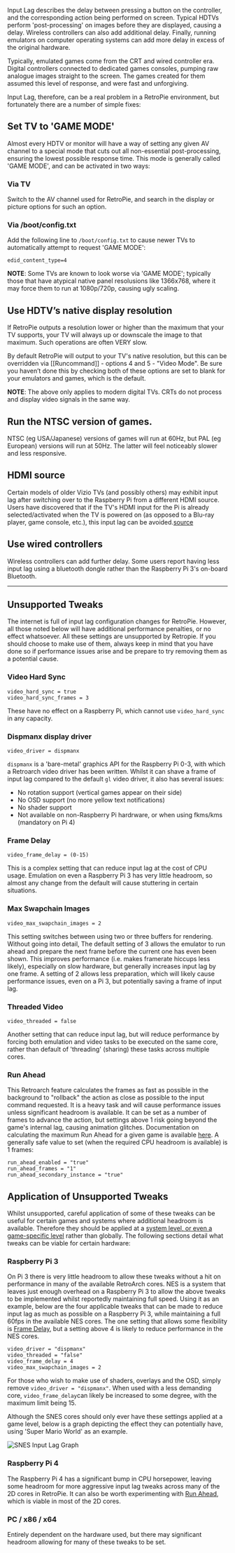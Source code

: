 Input Lag describes the delay between pressing a button on the controller, and the corresponding action being performed on screen. Typical HDTVs perform 'post-processing' on images before they are displayed, causing a delay. Wireless controllers can also add additional delay. Finally, running emulators on computer operating systems can add more delay in excess of the original hardware.

Typically, emulated games come from the CRT and wired controller era. Digital controllers connected to dedicated games consoles, pumping raw analogue images straight to the screen. The games created for them assumed this level of response, and were fast and unforgiving.

Input Lag, therefore, can be a real problem in a RetroPie environment, but fortunately there are a number of simple fixes:

## Set TV to 'GAME MODE'
Almost every HDTV or monitor will have a way of setting any given AV channel to a special mode that cuts out all non-essential post-processing, ensuring the lowest possible response time. This mode is generally called 'GAME MODE', and can be activated in two ways:

### Via TV
Switch to the AV channel used for RetroPie, and search in the display or picture options for such an option.

### Via /boot/config.txt
Add the following line to `/boot/config.txt` to cause newer TVs to automatically attempt to request 'GAME MODE':
```
edid_content_type=4
```

**NOTE**: Some TVs are known to look worse via 'GAME MODE'; typically those that have atypical native panel resolusions like 1366x768, where it may force them to run at 1080p/720p, causing ugly scaling.

## Use HDTV’s native display resolution
If RetroPie outputs a resolution lower or higher than the maximum that your TV supports, your TV will always up or downscale the image to that maximum. Such operations are often VERY slow. 

By default RetroPie will output to your TV's native resolution, but this can be overridden via [[Runcommand]] - options 4 and 5 - "Video Mode". Be sure you haven’t done this by checking both of these options are set to blank for your emulators and games, which is the default.

**NOTE**: The above only applies to modern digital TVs. CRTs do not process and display video signals in the same way.

## Run the NTSC version of games.
NTSC (eg USA/Japanese) versions of games will run at 60Hz, but PAL (eg European) versions will run at 50Hz. The latter will feel noticeably slower and less responsive. 

## HDMI source
Certain models of older Vizio TVs (and possibly others) may exhibit input lag after switching over to the Raspberry Pi from a different HDMI source. Users have discovered that if the TV's HDMI input for the Pi is already selected/activated when the TV is powered on (as opposed to a Blu-ray player, game console, etc.), this input lag can be avoided.[source](https://retropie.org.uk/forum/topic/8552/psa-possible-source-of-controller-input-lag)

## Use wired controllers
Wireless controllers can add further delay. Some users report having less input lag using a bluetooth dongle rather than the Raspberry Pi 3's on-board Bluetooth.

***

## Unsupported Tweaks
The internet is full of input lag configuration changes for RetroPie. However, all those noted below will have additional performance penalties, or no effect whatsoever. All these settings are unsupported by Retropie. If you should choose to make use of them, always keep in mind that you have done so if performance issues arise and be prepare to try removing them as a potential cause.

### Video Hard Sync
```
video_hard_sync = true
video_hard_sync_frames = 3
```
These have no effect on a Raspberry Pi, which cannot use `video_hard_sync` in any capacity.

### Dispmanx display driver
```
video_driver = dispmanx
```
`dispmanx` is a 'bare-metal' graphics API for the Raspberry Pi 0-3, with which a Retroarch video driver has been written. Whilst it can shave a frame of input lag compared to the default `gl` video driver, it also has several issues:
* No rotation support (vertical games appear on their side)
* No OSD support (no more yellow text notifications)
* No shader support
* Not available on non-Raspberry Pi hardrware, or when using fkms/kms (mandatory on Pi 4)

### Frame Delay
```
video_frame_delay = (0-15)
```
This is a complex setting that can reduce input lag at the cost of CPU usage. Emulation on even a Raspberry Pi 3 has very little headroom, so almost any change from the default will cause stuttering in certain situations.

### Max Swapchain Images
```
video_max_swapchain_images = 2
```
This setting switches between using two or three buffers for rendering. Without going into detail, The default setting of 3 allows the emulator to run ahead and prepare the next frame before the current one has even been shown. This improves performance (i.e. makes framerate hiccups less likely), especially on slow hardware, but generally increases input lag by one frame. A setting of 2 allows less preparation, which will likely cause performance issues, even on a Pi 3, but potentially saving a frame of input lag.

### Threaded Video
```
video_threaded = false
```
Another setting that can reduce input lag, but will reduce performance by forcing both emulation and video tasks to be executed on the same core, rather than default of 'threading' (sharing) these tasks across multiple cores.

### Run Ahead

This Retroarch feature calculates the frames as fast as possible in the background to "rollback" the action as close as possible to the input command requested. It is a heavy task and will cause performance issues unless significant headroom is available. It can be set as a number of frames to advance the action, but settings above 1 risk going beyond the game's internal lag, causing animation glitches. Documentation on calculating the maximum Run Ahead for a given game is available [here](https://docs.libretro.com/guides/runahead/). A generally safe value to set (when the required CPU headroom is available) is 1 frames:
```
run_ahead_enabled = "true"
run_ahead_frames = "1"
run_ahead_secondary_instance = "true"
```

## Application of Unsupported Tweaks

Whilst unsupported, careful application of some of these tweaks can be useful for certain games and systems where additional headroom is available. Therefore they should be applied at a [system level, or even a game-specific level](RetroArch-Configuration#config-hierarchy) rather than globally. The following sections detail what tweaks can be viable for certain hardware:

### Raspberry Pi 3

On Pi 3 there is very little headroom to allow these tweaks without a hit on performance in many of the available RetroArch cores. NES is a system that leaves just enough overhead on a Raspberry Pi 3 to allow the above tweaks to be implemented whilst reportedly maintaining full speed. Using it as an example, below are the four applicable tweaks that can be made to reduce input lag as much as possible on a Raspberry Pi 3, while maintaining a full 60fps in the available NES cores. The one setting that allows some flexibility is [Frame Delay](#frame-delay), but a setting above 4 is likely to reduce performance in the NES cores.

```
video_driver = "dispmanx"
video_threaded = "false"
video_frame_delay = 4
video_max_swapchain_images = 2
```

For those who wish to make use of shaders, overlays and the OSD, simply remove `video_driver = "dispmanx"`. When used with a less demanding core, `video_frame_delay`can likely be increased to some degree, with the maximum limit being 15.

Although the SNES cores should only ever have these settings applied at a game level, below is a graph depicting the effect they can potentially have, using 'Super Mario World' as an example.

![SNES Input Lag Graph](https://user-images.githubusercontent.com/18494695/38519182-f5616840-3c0c-11e8-89fb-dae734d01e81.gif)

### Raspberry Pi 4

The Raspberry Pi 4 has a significant bump in CPU horsepower, leaving some headroom for more aggressive input lag tweaks across many of the 2D cores in RetroPie. It can also be worth experimenting with [Run Ahead](#run-ahead), which is viable in most of the 2D cores.

### PC / x86 / x64

Entirely dependent on the hardware used, but there may significant headroom allowing for many of these tweaks to be set.